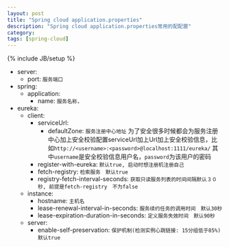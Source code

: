 ```yaml
---
layout: post
title: "Spring cloud application.properties"
description: "Spring cloud application.properties常用的配配置"
category: 
tags: [spring-cloud]
---
```

{% include JB/setup %}

- server:
    - port:                 `服务端口`
- spring: 
    - application:  
        - name:             `服务名称，`      
- eureka:
    - client:
        - serviceUrl:
            - defaultZone:  `服务注册中心地址`
            为了安全很多时候都会为服务注册中心加上安全校验配置serviceUrl加上Url加上安全校验信息，比如`http://<username>:<password>@localhost:1111/eureka/`
            其中`username`是安全校验信息用户名，`password`为该用户的密码
        - register-with-eureka: `默认true, 启动时想注册机注册自己`
        - fetch-registry:   `检索服务　默认true`
        - registry-fetch-interval-seconds: `获取只读服务列表的时间间隔默认３０秒, 前提是fetch-registry　不为false`
    - instance:
        - hostname:         `主机名`    
        - lease-renewal-interval-in-seconds: `服务续约任务的调用时间　默认30秒`
        - lease-expiration-duration-in-seconds: `定义服务失效时间　默认90秒`
    - server:
        - enable-self-preservation: `保护机制(检测实例心跳链接: 15分组低于85%)　默认true`
            
        
        
        
        
        
